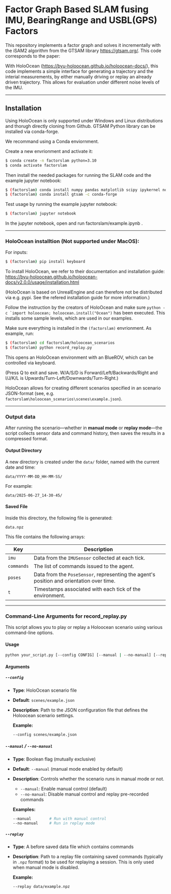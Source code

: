 # Factor Graph Based SLAM fusing IMU, BearingRange and USBL(GPS) Factors
This repository implements a factor graph and solves it incrementally with the iSAM2 algorithm from the GTSAM library https://gtsam.org/. This code corresponds to the paper: 

With HoloOcean (https://byu-holoocean.github.io/holoocean-docs/), this code implements a simple interface for generating a trajectory and the interial measurements, by either manually driving or replay an already driven trajectory. This allows for evaluation under different noise levels of the IMU. 

---

## Installation

Using HoloOcean is only supported under Windows and Linux distributions and thorugh directly cloning from Github. GTSAM Python library can be installed via conda-forge.

We recommand using a Conda enviornment.

Create a new envrionment and activate it:

```sh
$ conda create -n factorslam python=3.10
$ conda activate factorslam
```

Then install the needed packages for running the SLAM code and the example jupyter notebook:

```sh
$ (factorslam) conda install numpy pandas matplotlib scipy ipykernel notebook
$ (factorslam) conda install gtsam -c conda-forge
```

Test usage by running the example jupyter notebook:
```sh
$ (factorslam) jupyter notebook
```

In the jupyter notebook, open and run factorslam/example.ipynb .

---

### HoloOcean installtion (Not supported under MacOS):
For inputs:
```sh
$ (factorslam) pip install keyboard
```
To install HoloOcean, we refer to their documentation and installation guide: 
https://byu-holoocean.github.io/holoocean-docs/v2.0.0/usage/installation.html

(HoloOcean is based on UnrealEngine and can therefore not be distributed via e.g. pypi. See the refered installation guide for more information.)

Follow the instruction by the creators of HoloOcean and make sure ```python -c `import holoocean; holoocean.install("Ocean")``` has been executed. This installs some sample levels, which are used in our examples.

Make sure everything is installed in the ```(factorslam)``` envrionment. As example, run:
```sh
$ (factorslam) cd factorslam/holoocean_scenarios
$ (factorslam) python record_replay.py
```
This opens an HoloOcean environment with an BlueROV, which can be controlled via keyboard.

 (Press Q to exit and save. W/A/S/D is Forward/Left/Backwards/Right and I/J/K/L is Upwards/Turn-Left/Downwards/Turn-Right.)

HoloOcean allows for creating different scenarios specified in an scenario JSON-format (see, e.g. `factorslam\holoocean_scenarios\scenes\example.json`).

--- 
### Output data

After running the scenario—whether in **manual mode** or **replay mode**—the script collects sensor data and command history, then saves the results in a compressed format.

#### Output Directory

A new directory is created under the `data/` folder, named with the current date and time:

```
data/YYYY-MM-DD_HH-MM-SS/
```

For example:

```
data/2025-06-27_14-30-45/
```

#### Saved File

Inside this directory, the following file is generated:

```
data.npz
```

This file contains the following arrays:

| Key        | Description                                                                              |
| ---------- | ---------------------------------------------------------------------------------------- |
| `imu`      | Data from the `IMUSensor` collected at each tick.                                        |
| `commands` | The list of commands issued to the agent.                                       |
| `poses`    | Data from the `PoseSensor`, representing the agent's position and orientation over time. |
| `t`        | Timestamps associated with each tick of the environment.                                 |

---

### Command-Line Arguments for record_replay.py

This script allows you to play or replay a Holoocean scenario using various command-line options.

#### Usage

```bash
python your_script.py [--config CONFIG] [--manual | --no-manual] [--replay REPLAY]
```

#### Arguments

##### `--config`

* **Type**: HoloOcean scenario file
* **Default**: `scenes/example.json`
* **Description**:
  Path to the JSON configuration file that defines the Holoocean scenario settings.

  **Example:**

  ```bash
  --config scenes/example.json
  ```

##### `--manual` / `--no-manual`

* **Type**: Boolean flag (mutually exclusive)
* **Default**: `--manual` (manual mode enabled by default)
* **Description**:
  Controls whether the scenario runs in manual mode or not.

  * `--manual`: Enable manual control (default)
  * `--no-manual`: Disable manual control and replay pre-recorded commands

  **Examples:**

  ```bash
  --manual        # Run with manual control
  --no-manual     # Run in replay mode
  ```

##### `--replay`

* **Type**: A before saved data file which contains commands 
* **Description**:
  Path to a replay file containing saved commands (typically in `.npz` format) to be used for replaying a session. This is only used when manual mode is disabled.

  **Example:**

  ```bash
  --replay data/example.npz
  ```


